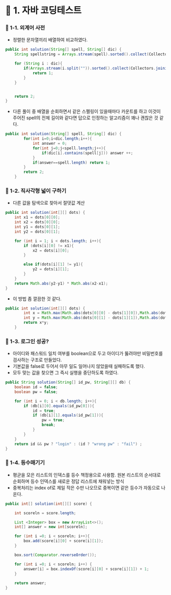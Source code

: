 # 📌 1. 자바 코딩테스트
### 📌 1-1. 외계어 사전
- 정렬한 문자열끼리 배열하여 비교하였다.
```java
public int solution(String[] spell, String[] dic) {
    String spellstring = Arrays.stream(spell).sorted().collect(Collectors.joining(""));

    for (String i : dic){
        if(Arrays.stream(i.split("")).sorted().collect(Collectors.joining("")).equals(spellstring)){
            return 1;
        }
    }


    return 2;
}
```
- 다른 풀이 중 배열을 순회하면서 같은 스펠링이 있을때마다 카운트를 하고 이것이 주어진 spell의 전체 길이와 같다면 답으로 인정하는 알고리즘이 꽤나 괜찮은 것 같다.
```java
public int solution(String[] spell, String[] dic) {
        for(int i=0;i<dic.length;i++){
            int answer = 0;
            for(int j=0;j<spell.length;j++){
                if(dic[i].contains(spell[j])) answer ++;
            }
            if(answer==spell.length) return 1;
        }
        return 2;
    }
```

### 📌 1-2. 직사각형 넓이 구하기
- 다른 값을 탐색으로 찾아서 절댓값 계산
```java
public int solution(int[][] dots) {
    int x1 = dots[0][0];
    int x2 = dots[0][0];
    int y1 = dots[0][1];
    int y2 = dots[0][1];

    for (int i = 1; i < dots.length; i++){
        if (dots[i][0] != x1){
            x2 = dots[i][0];
        }

        else if(dots[i][1] != y1){
            y2 = dots[i][1];
        }
    }
    return Math.abs(y2-y1) * Math.abs(x2-x1);
}
```
- 이 방법 좀 깔끔한 것 같다.
```java
public int solution(int[][] dots) {
        int x = Math.max(Math.abs(dots[0][0] - dots[1][0]),Math.abs(dots[0][0] - dots[2][0]));
        int y = Math.max(Math.abs(dots[0][1] - dots[1][1]),Math.abs(dots[0][1] - dots[2][1]));
        return x*y;
    }
```

### 📌 1-3. 로그인 성공?
- 아이디와 패스워드 일치 여부를 boolean으로 두고 아이디가 뚫려야만 비밀번호를 검사하는 구조로 만들었다. 
- 기본값을 false로 두어서 아무 일도 일어나지 않았을때 실패하도록 했다.
- 모두 맞는 값을 찾으면 그 즉시 실행을 중단하도록 하였다.
```java
public String solution(String[] id_pw, String[][] db) {
    boolean id = false;
    boolean pw = false;

    for (int i = 0; i < db.length; i++){
        if (db[i][0].equals(id_pw[0])){
            id = true;
            if (db[i][1].equals(id_pw[1])){
                pw = true;
                break;
            }
        }
    }
    return id && pw ? "login" : (id ? "wrong pw" : "fail") ;
}
```

### 📌 1-4. 등수매기기
- 평균을 모은 리스트의 인덱스를 등수 책정용으로 사용함. 원본 리스트의 순서대로 순회하며 등수 인덱스를 새로운 정답 리스트에 채워넣는 방식
- 중복처리는 index of로 제일 작은 수만 나오므로 중복이면 같은 등수가 자동으로 나온다.
```java
public int[] solution(int[][] score) {

    int scoreln = score.length;

    List <Integer> box = new ArrayList<>();
    int[] answer = new int[scoreln];

    for (int i =0; i < scoreln; i++){
        box.add(score[i][0] + score[i][1]);
    }

    box.sort(Comparator.reverseOrder());

    for (int i =0; i < scoreln; i++) {
        answer[i] = box.indexOf(score[i][0] + score[i][1]) + 1;
    }
    
    return answer;
}
```

